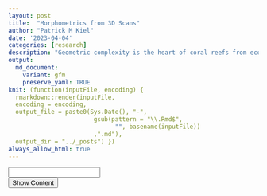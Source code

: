 ```yaml
---
layout: post
title:  "Morphometrics from 3D Scans"
author: "Patrick M Kiel"
date: '2023-04-04'
categories: [research]
description: "Geometric complexity is the heart of coral reefs from ecosystem to organismal scales. Here, I provide an outline to apply morphometrics to 3D scans of coral fragments and relate the morphology to growth rates and ocen acidification sensitivity."
output:
  md_document:
    variant: gfm
    preserve_yaml: TRUE
knit: (function(inputFile, encoding) {
  rmarkdown::render(inputFile, 
  encoding = encoding, 
  output_file = paste0(Sys.Date(), "-",
                        gsub(pattern = "\\.Rmd$",
                              "", basename(inputFile))
                        ,".md"), 
  output_dir = "../_posts") })
always_allow_html: true
---
```


<script type="text/javascript">

window.onload = function() {
    //query string in the password
    const urlParams = new URLSearchParams(window.location.search);
    const pass = urlParams.get('pass')
    document.getElementById("password").value = pass;
};

function verify() {
  <!-- set the password here -->
  if (document.getElementById('password').value === 'ulink') {
    document.getElementById('HIDDENDIV').classList.remove("hidden"); 
    document.getElementById('credentials').classList.add("hidden"); // Hide the div containing the credentials
  } else {
    alert('Invalid Password! You cannot view this content.');
    password.setSelectionRange(0, password.value.length);
  }
  return false;
}
</script>
<style type="text/css">
/*Change content Display */
.hidden {
  display: none;
}

img {
margin: 0 auto;
}
</style>
<!-- The password box -->

<div id="credentials">

<input type="text" id="password" onkeydown="if (event.keyCode == 13) verify()" />
<br/>
<input id="button" type="button" value="Show Content" onclick="verify()" />

</div>

<!-- The content we want to show after password -->
<div id="HIDDENDIV" class="hidden" markdown="1">

<!-- Place all chunks, text, etc here as you would a normal RMarkdown document -->

I begin with theory and testing of my methods against published data. If
you’d like to jump ahead to our data and my current thoughts,
<a href="#analyzing-our-scans">please click here.</a>

# Overview

Fractal dimensions (FD) describe space filling of shapes at various
scales and describe surface complexity. While coral colonies and coral
reefs are not strictly fractals, colonial organisms and reef assemblages
share some key characteristics to fractals, including morphological
irregularities, self-similarity and high degrees of space filling. FD
can align with other traditional measurements such as surface area to
volume ratio, rugosity, etc; but FD offers increased information as seen
in the below theoretical example of a coral reef (Fig. 1; Torres-Pulliza
*et al* 2020). This figure illustrates 3 reefs with identical rugosiites
but decreasing fractal dimensions (FD), a \< b \< c.

<h5>
Figure 1. Theoretical comparison of fractal dimension and rugosity
</h5>

![Theoretical fractal
dimension](https://media.springernature.com/lw685/springer-static/image/art%3A10.1038%2Fs41559-020-1281-8/MediaObjects/41559_2020_1281_Fig1_HTML.png)
Many processes (ecological, growth, resistance to stressors, biophysical
pathways with seawater) may scale (linearly, non-linearly/unimodal) with
increased morphological complexity. Therefore, using FD to
quantitatively describe morphological complexity can be informative.
However, its important to note that FD is only a singular metric of
morphological complexity and should be placed in appropriate context.
Since FD only describes space filling at different scales, dissimilar
shapes may share a FD despite rather obvious differences in branching or
size. Nevertheless, FD can play an important role in describing coral
morphology, especially when comparing ecosystems/coral colonies of
approximately the same scale.

Reichert *et al* (2017) developed an easy to use tool to calculate FD of
a 3D coral colony using the Bouligand-Minkowski method. First, I am
reanalyzing the 3D scanned files from Reichert *et al* (2017) to ensure
I am using their code correctly. I am using their obj scan files and the
analysis toolbox they released as part of the supplementary material.
The toolbox takes in an obj scan file and produces a txt file with 3
columns: dilation radius, log(dilation radius), and log(influence
volume). Dilation radius is produced for 1 \<= R \<= 20.

<h5>
Figure 2. Example photographs and 3D scans in Reichert et al 2017
</h5>

![Examles of corals in the
analysis](https://besjournals.onlinelibrary.wiley.com/cms/asset/98018c3c-a06e-4a41-ad6a-3e5cd3b1473e/mee312829-fig-0002-m.png)

Reichert *et al* (2017) assessed the influence of dilation radii on the
ability to discern inter-and-intraspecific differences among 3d scans
(i.e. does a fractal D tell us if a coral fragment is identical to its
clonemate/conspecific). They tested all integers 3 $\le$ R $\le$ 20, and
found that when R = 8, fractal dimensions had the best ability to
discriminate inter-and-intraspecific differences. Thus, they calculate
and report all fractal dimensions based on a dilation radius of 8.

Given that the toolbox produces dilation radius from 1 $\le$ R $\le$ 20,
you should be able to subset this data frame to just the integers 3
$\le$ R $\le$ 20 or all real numbers 3 $\le$ R $\le$ 20 to calculate and
derive the same values reported in Reichert *et al* (2017). So I’m going
to do just that.

# Formulas

Reichert *et al* (2017) use the Bouligand–Minkowski method to estimate a
colony’s fractal dimension as, “it is one of the most accurate methods
for computing fractal dimensions and it is highly sensitive to detecting
small changes in models (Tricot, 1995). Due to its use of Euclidean
distances, the approach is invariant to rotation. Thus, prior
normalization steps are not necessary (Tricot, 1995).”

They define D as, $D = 3 - \lim_{R \to 0} \frac{log(V(R))}{log(R)}$
where R is the dilation radius and V(R) is the influence volume.

Here, you can visualize the measuring principles of the
Bouligand-Minkowski method with increasing dilation radii from
a–\>c. Spheres are located at the vertex of the 3d mesh. Larger radii
progressively fill the volume enclosed by the mesh, resulting in a
larger influence volume. The limit integrates across these spatial
scales (radii a-c) to synthesize a singular characteristic of the mesh’s
complexity.
<h5>
Figure 3. Theoretical 3D Application of the Bouligand-Minkowski method
with spheres
</h5>

![Bouligand-Minkowski
Concept](https://besjournals.onlinelibrary.wiley.com/cms/asset/6797afd6-8813-48eb-9457-874fed88814e/mee312829-fig-0001-m.png)

As this is a power law, you can estimate the limit by taking the slope
of the log-log plot that fits the curve log(R) x log(V(R)). Thus, D can
be estimated as 3-m, where m is the slope of the log-log plot.

You can progressively slide the curve from the beginning (R=2) to a
maximum radii, and then calculate the slope over each defined region.
For example, if you wanted to evaluate dilation radii from 2-15, you
would first take the slope of the curve from (0,2), then (0,3), and so
on until (0,15). You would calculate the FD at each R in the series and
evaluate its discriminatory power.The code is as follows,

``` r
  #calculate linear model over the region
  m = lm(log.infl.vol ~ log.dil.rad,
          #filter data to integers only between 3 & 20
          #R is the desired dilation radius
          data = dat %>% filter(dil.rad<= & R))

  #extract the slope
  m$coefficients[[2]]
```

# Example Data

Using the 3D scans from Reichert *et al* (2017), I independently
calculated the Fractal Dimension using their toolbox. Below is a table
of the data where I exclusively looked at time point 0 data.

<table class="table" style="margin-left: auto; margin-right: auto;">
<caption>
Table 1: Comparison of Fractal Dimensions. I can replicate their FD.
Only chose a random subset since it’s a long table.
</caption>
<thead>
<tr>
<th style="text-align:left;">
ID
</th>
<th style="text-align:left;">
Species
</th>
<th style="text-align:right;">
ReichD
</th>
<th style="text-align:right;">
D8
</th>
<th style="text-align:right;">
diff
</th>
</tr>
</thead>
<tbody>
<tr>
<td style="text-align:left;">
Pda_2\_04
</td>
<td style="text-align:left;">
Pda
</td>
<td style="text-align:right;">
1.93659
</td>
<td style="text-align:right;">
1.93659
</td>
<td style="text-align:right;">
0
</td>
</tr>
<tr>
<td style="text-align:left;">
Pve_2\_01
</td>
<td style="text-align:left;">
Pve
</td>
<td style="text-align:right;">
1.95938
</td>
<td style="text-align:right;">
1.95938
</td>
<td style="text-align:right;">
0
</td>
</tr>
<tr>
<td style="text-align:left;">
Ami_1\_01
</td>
<td style="text-align:left;">
Ami
</td>
<td style="text-align:right;">
1.95252
</td>
<td style="text-align:right;">
1.95252
</td>
<td style="text-align:right;">
0
</td>
</tr>
<tr>
<td style="text-align:left;">
Pcy_1\_05
</td>
<td style="text-align:left;">
Pcy
</td>
<td style="text-align:right;">
1.93652
</td>
<td style="text-align:right;">
1.93652
</td>
<td style="text-align:right;">
0
</td>
</tr>
<tr>
<td style="text-align:left;">
Ahu_1\_07
</td>
<td style="text-align:left;">
Ahu
</td>
<td style="text-align:right;">
1.95487
</td>
<td style="text-align:right;">
1.95487
</td>
<td style="text-align:right;">
0
</td>
</tr>
</tbody>
</table>

As you can see, I am calculating their data the same way. So all
calculations are working. Let’s proceed with discriminatory analyses.

## Radii Analysis

I calculated a FD for radii 2-20 to conduct a discriminatory test
similar to the Reichert *et al* (2017) analysis. They found that r=8 had
the highest discriminatory power.

## Interspecific Detection

<h5>
Figure 4. Interspecific discriminaotry power of FD at different radii
</h5>
<img src="/notebook/images/3dmorphometrics/interspecificDiscriminatoryAnalysis-1.png" width="90%" style="display: block; margin: auto;" />
<table class="table" style="margin-left: auto; margin-right: auto;">
<caption>
Table 2: Interspecific radii discriminaotry power. N represents the
number of significantly different pairwise comparisons, and is ordered
by the most signifcant values.
</caption>
<thead>
<tr>
<th style="text-align:right;">
radii
</th>
<th style="text-align:right;">
n
</th>
</tr>
</thead>
<tbody>
<tr>
<td style="text-align:right;">
7
</td>
<td style="text-align:right;">
12
</td>
</tr>
<tr>
<td style="text-align:right;">
8
</td>
<td style="text-align:right;">
12
</td>
</tr>
<tr>
<td style="text-align:right;">
19
</td>
<td style="text-align:right;">
11
</td>
</tr>
<tr>
<td style="text-align:right;">
20
</td>
<td style="text-align:right;">
11
</td>
</tr>
</tbody>
</table>
<table class="table" style="margin-left: auto; margin-right: auto;">
<caption>
Table 3: Avg significance of radii interspecific discriminaotry power.
Radius is the dilation radius, and p.avg is the average signficant
pairwise difference between the 12 groups.
</caption>
<thead>
<tr>
<th style="text-align:right;">
radii
</th>
<th style="text-align:right;">
p.avg
</th>
<th style="text-align:right;">
n
</th>
</tr>
</thead>
<tbody>
<tr>
<td style="text-align:right;">
8
</td>
<td style="text-align:right;">
0.0025290
</td>
<td style="text-align:right;">
12
</td>
</tr>
<tr>
<td style="text-align:right;">
7
</td>
<td style="text-align:right;">
0.0063254
</td>
<td style="text-align:right;">
12
</td>
</tr>
<tr>
<td style="text-align:right;">
20
</td>
<td style="text-align:right;">
0.0035425
</td>
<td style="text-align:right;">
11
</td>
</tr>
<tr>
<td style="text-align:right;">
19
</td>
<td style="text-align:right;">
0.0055155
</td>
<td style="text-align:right;">
11
</td>
</tr>
</tbody>
</table>

Dilation radii of 7 and 8 produce the highest interspecific
discriminatory power. Using these radii, we can differentiate between
all species except: Ahu-Ami, Ahu-Pve, Ami-Pve, Ahu-Pda, Pda-Pve. When
looking at the average pairwise significance from radii 7 and 8, 8
performs better than 7. 19 and 20 follow close behind, with these radii
not being able to discriminate between Ahu and Pda, but there average
pairwise significance is still better than a radii of 8. So we cannot
differentiate the Acroporas and the *Pocillopora verrucosa* with radii
of 7 and 8, and we add *Pocillopora damicornis* to that list when we
change the radii to 19 or 20. <strong>Therefore, we are really only able
to differentiate between the Porites and the branching corals.</strong>

## Intraspecific Detection

Running these tests on only a subset of radii where the n from Table 2
is greater than or equal to 10 (the 8 best performing radii).
<h5>
Figure 5. Intraspecific discriminaotry power of FD at different radii
</h5>
<img src="/notebook/images/3dmorphometrics/intraspecificDiscriminatoryAnalysis-1.png" width="90%" style="display: block; margin: auto;" />
<table class="table" style="margin-left: auto; margin-right: auto;">
<caption>
Table 4: Intraspecific radii discriminaotry power. N represents the
number of significantly different pairwise comparisons, and is ordered
by the most signifcant values.
</caption>
<thead>
<tr>
<th style="text-align:right;">
radii
</th>
<th style="text-align:right;">
n
</th>
</tr>
</thead>
<tbody>
<tr>
<td style="text-align:right;">
19
</td>
<td style="text-align:right;">
11
</td>
</tr>
<tr>
<td style="text-align:right;">
20
</td>
<td style="text-align:right;">
11
</td>
</tr>
<tr>
<td style="text-align:right;">
18
</td>
<td style="text-align:right;">
9
</td>
</tr>
<tr>
<td style="text-align:right;">
9
</td>
<td style="text-align:right;">
6
</td>
</tr>
<tr>
<td style="text-align:right;">
8
</td>
<td style="text-align:right;">
5
</td>
</tr>
<tr>
<td style="text-align:right;">
7
</td>
<td style="text-align:right;">
4
</td>
</tr>
<tr>
<td style="text-align:right;">
6
</td>
<td style="text-align:right;">
3
</td>
</tr>
</tbody>
</table>
<table class="table" style="margin-left: auto; margin-right: auto;">
<caption>
Table 5: Avg significance of radii intraspecific discriminaotry power.
Radius is the dilation radius, and p.avg is the average signficant
pairwise difference between the significantly diffrent groups.
</caption>
<thead>
<tr>
<th style="text-align:right;">
radii
</th>
<th style="text-align:right;">
p.avg
</th>
<th style="text-align:right;">
n
</th>
</tr>
</thead>
<tbody>
<tr>
<td style="text-align:right;">
20
</td>
<td style="text-align:right;">
0.0142110
</td>
<td style="text-align:right;">
11
</td>
</tr>
<tr>
<td style="text-align:right;">
19
</td>
<td style="text-align:right;">
0.0145423
</td>
<td style="text-align:right;">
11
</td>
</tr>
<tr>
<td style="text-align:right;">
18
</td>
<td style="text-align:right;">
0.0067559
</td>
<td style="text-align:right;">
9
</td>
</tr>
<tr>
<td style="text-align:right;">
9
</td>
<td style="text-align:right;">
0.0113366
</td>
<td style="text-align:right;">
6
</td>
</tr>
<tr>
<td style="text-align:right;">
8
</td>
<td style="text-align:right;">
0.0096806
</td>
<td style="text-align:right;">
5
</td>
</tr>
<tr>
<td style="text-align:right;">
7
</td>
<td style="text-align:right;">
0.0127828
</td>
<td style="text-align:right;">
4
</td>
</tr>
<tr>
<td style="text-align:right;">
6
</td>
<td style="text-align:right;">
0.0190583
</td>
<td style="text-align:right;">
3
</td>
</tr>
</tbody>
</table>

For intraspecific differences, dilation radii 19 & 20 produced optimal
results, followed closely behind by 18 (Table 3). This is different from
interspecific variation; 7 and 8 performed much worse here (\< half of
detected pair-wise differences compared to 19,20). 18, 19 and 20 could
detect intraspecific differences in all 6 species, while 7 and 8 could
only detect intraspecific differences in 2 species (Acroporas).
Differences in all 3 Ami colonies could be detected with a radii of 8,
9, 18, 19 or 20, suggesting consistently different morphologies for each
of the colonies of this species. Ahu (6 radii), Pcy (2 r) and Pda (2 r)
could detect 2 pairwise differences, indicating a single colony was
significantly different than the other two.

These results are interesting. While fractal dimensions cannot
distinguish between Acroporas and other branching species, it can
consistently distinguish intraspecific variation among these species,
especially *Acropora humilis*. This might suggest that these species
have plastic morphologies that vary among the population, but that this
variation can be parsed apart by colony-specific morphology. Further,
Reichert *et al* (2017) report the fractal dimension analyses were
superior in quantifying intraspecific changes of colonies over time
compared to traditional morphological characteristics, indicating that
these analyses are sensitive to small scale changes. Are these colonies
collected from distinct environments, which uniquely shaped the colony
morphology? Are genetics at play? From these data alone, it’s impossible
to tell. But we can begin to explore these questions using my data
below.

The take away from these analyses are:

1.  morphological complexity can be described with fractal dimensions,
2.  FD can generally discern between inter- and intra-specific, but its
    not perfect, and
3.  dilation radii must be selected according to resolution of analyses.

# Analyzing Our Scans

### Morphometrics

<h5>
Figure 6. Genotype-specific discriminaotry power of FD at different
radii
</h5>
<img src="/notebook/images/3dmorphometrics/genetSpecificAnalysis-1.png" width="90%" style="display: block; margin: auto;" />
<table class="table" style="margin-left: auto; margin-right: auto;">
<caption>
Table 6: Genotype radii discriminaotry power. Radius is the dilation
radius, and the remaining columns indicate the level and number of
significantly different pair-wise comparisons among the genotypes
</caption>
<thead>
<tr>
<th style="text-align:right;">
radius
</th>
<th style="text-align:right;">
\*\*\*\*
</th>
<th style="text-align:right;">
\*\*\*
</th>
<th style="text-align:right;">
\*\*
</th>
<th style="text-align:right;">

- </th>
  <th style="text-align:right;">
  ns
  </th>
  </tr>
  </thead>
  <tbody>
  <tr>
  <td style="text-align:right;">
  6
  </td>
  <td style="text-align:right;">
  3
  </td>
  <td style="text-align:right;">
  NA
  </td>
  <td style="text-align:right;">
  NA
  </td>
  <td style="text-align:right;">
  NA
  </td>
  <td style="text-align:right;">
  NA
  </td>
  </tr>
  <tr>
  <td style="text-align:right;">
  7
  </td>
  <td style="text-align:right;">
  3
  </td>
  <td style="text-align:right;">
  NA
  </td>
  <td style="text-align:right;">
  NA
  </td>
  <td style="text-align:right;">
  NA
  </td>
  <td style="text-align:right;">
  NA
  </td>
  </tr>
  <tr>
  <td style="text-align:right;">
  8
  </td>
  <td style="text-align:right;">
  3
  </td>
  <td style="text-align:right;">
  NA
  </td>
  <td style="text-align:right;">
  NA
  </td>
  <td style="text-align:right;">
  NA
  </td>
  <td style="text-align:right;">
  NA
  </td>
  </tr>
  <tr>
  <td style="text-align:right;">
  9
  </td>
  <td style="text-align:right;">
  3
  </td>
  <td style="text-align:right;">
  NA
  </td>
  <td style="text-align:right;">
  NA
  </td>
  <td style="text-align:right;">
  NA
  </td>
  <td style="text-align:right;">
  NA
  </td>
  </tr>
  <tr>
  <td style="text-align:right;">
  10
  </td>
  <td style="text-align:right;">
  3
  </td>
  <td style="text-align:right;">
  NA
  </td>
  <td style="text-align:right;">
  NA
  </td>
  <td style="text-align:right;">
  NA
  </td>
  <td style="text-align:right;">
  NA
  </td>
  </tr>
  <tr>
  <td style="text-align:right;">
  11
  </td>
  <td style="text-align:right;">
  3
  </td>
  <td style="text-align:right;">
  NA
  </td>
  <td style="text-align:right;">
  NA
  </td>
  <td style="text-align:right;">
  NA
  </td>
  <td style="text-align:right;">
  NA
  </td>
  </tr>
  <tr>
  <td style="text-align:right;">
  12
  </td>
  <td style="text-align:right;">
  3
  </td>
  <td style="text-align:right;">
  NA
  </td>
  <td style="text-align:right;">
  NA
  </td>
  <td style="text-align:right;">
  NA
  </td>
  <td style="text-align:right;">
  NA
  </td>
  </tr>
  <tr>
  <td style="text-align:right;">
  13
  </td>
  <td style="text-align:right;">
  3
  </td>
  <td style="text-align:right;">
  NA
  </td>
  <td style="text-align:right;">
  NA
  </td>
  <td style="text-align:right;">
  NA
  </td>
  <td style="text-align:right;">
  NA
  </td>
  </tr>
  <tr>
  <td style="text-align:right;">
  14
  </td>
  <td style="text-align:right;">
  3
  </td>
  <td style="text-align:right;">
  NA
  </td>
  <td style="text-align:right;">
  NA
  </td>
  <td style="text-align:right;">
  NA
  </td>
  <td style="text-align:right;">
  NA
  </td>
  </tr>
  <tr>
  <td style="text-align:right;">
  15
  </td>
  <td style="text-align:right;">
  3
  </td>
  <td style="text-align:right;">
  NA
  </td>
  <td style="text-align:right;">
  NA
  </td>
  <td style="text-align:right;">
  NA
  </td>
  <td style="text-align:right;">
  NA
  </td>
  </tr>
  <tr>
  <td style="text-align:right;">
  16
  </td>
  <td style="text-align:right;">
  3
  </td>
  <td style="text-align:right;">
  NA
  </td>
  <td style="text-align:right;">
  NA
  </td>
  <td style="text-align:right;">
  NA
  </td>
  <td style="text-align:right;">
  NA
  </td>
  </tr>
  <tr>
  <td style="text-align:right;">
  17
  </td>
  <td style="text-align:right;">
  3
  </td>
  <td style="text-align:right;">
  NA
  </td>
  <td style="text-align:right;">
  NA
  </td>
  <td style="text-align:right;">
  NA
  </td>
  <td style="text-align:right;">
  NA
  </td>
  </tr>
  <tr>
  <td style="text-align:right;">
  5
  </td>
  <td style="text-align:right;">
  2
  </td>
  <td style="text-align:right;">
  1
  </td>
  <td style="text-align:right;">
  NA
  </td>
  <td style="text-align:right;">
  NA
  </td>
  <td style="text-align:right;">
  NA
  </td>
  </tr>
  <tr>
  <td style="text-align:right;">
  18
  </td>
  <td style="text-align:right;">
  2
  </td>
  <td style="text-align:right;">
  1
  </td>
  <td style="text-align:right;">
  NA
  </td>
  <td style="text-align:right;">
  NA
  </td>
  <td style="text-align:right;">
  NA
  </td>
  </tr>
  <tr>
  <td style="text-align:right;">
  19
  </td>
  <td style="text-align:right;">
  2
  </td>
  <td style="text-align:right;">
  1
  </td>
  <td style="text-align:right;">
  NA
  </td>
  <td style="text-align:right;">
  NA
  </td>
  <td style="text-align:right;">
  NA
  </td>
  </tr>
  <tr>
  <td style="text-align:right;">
  4
  </td>
  <td style="text-align:right;">
  2
  </td>
  <td style="text-align:right;">
  NA
  </td>
  <td style="text-align:right;">
  1
  </td>
  <td style="text-align:right;">
  NA
  </td>
  <td style="text-align:right;">
  NA
  </td>
  </tr>
  <tr>
  <td style="text-align:right;">
  20
  </td>
  <td style="text-align:right;">
  2
  </td>
  <td style="text-align:right;">
  NA
  </td>
  <td style="text-align:right;">
  1
  </td>
  <td style="text-align:right;">
  NA
  </td>
  <td style="text-align:right;">
  NA
  </td>
  </tr>
  <tr>
  <td style="text-align:right;">
  3
  </td>
  <td style="text-align:right;">
  1
  </td>
  <td style="text-align:right;">
  NA
  </td>
  <td style="text-align:right;">
  1
  </td>
  <td style="text-align:right;">
  1
  </td>
  <td style="text-align:right;">
  NA
  </td>
  </tr>
  <tr>
  <td style="text-align:right;">
  2
  </td>
  <td style="text-align:right;">
  NA
  </td>
  <td style="text-align:right;">
  1
  </td>
  <td style="text-align:right;">
  NA
  </td>
  <td style="text-align:right;">
  NA
  </td>
  <td style="text-align:right;">
  2
  </td>
  </tr>
  </tbody>
  </table>

<table class="table" style="margin-left: auto; margin-right: auto;">
<caption>
Table 7: Avg significance of genotype radii discriminaotry power. Radius
is the dilation radius, and p.avg is the average signficant pairwise
difference between the three groups.
</caption>
<thead>
<tr>
<th style="text-align:right;">
radii
</th>
<th style="text-align:right;">
p.avg
</th>
</tr>
</thead>
<tbody>
<tr>
<td style="text-align:right;">
11
</td>
<td style="text-align:right;">
2.00e-07
</td>
</tr>
<tr>
<td style="text-align:right;">
10
</td>
<td style="text-align:right;">
2.00e-07
</td>
</tr>
<tr>
<td style="text-align:right;">
12
</td>
<td style="text-align:right;">
2.00e-07
</td>
</tr>
<tr>
<td style="text-align:right;">
9
</td>
<td style="text-align:right;">
3.00e-07
</td>
</tr>
<tr>
<td style="text-align:right;">
13
</td>
<td style="text-align:right;">
3.00e-07
</td>
</tr>
<tr>
<td style="text-align:right;">
8
</td>
<td style="text-align:right;">
5.00e-07
</td>
</tr>
<tr>
<td style="text-align:right;">
14
</td>
<td style="text-align:right;">
6.00e-07
</td>
</tr>
<tr>
<td style="text-align:right;">
7
</td>
<td style="text-align:right;">
1.40e-06
</td>
</tr>
<tr>
<td style="text-align:right;">
15
</td>
<td style="text-align:right;">
1.40e-06
</td>
</tr>
<tr>
<td style="text-align:right;">
16
</td>
<td style="text-align:right;">
4.00e-06
</td>
</tr>
<tr>
<td style="text-align:right;">
6
</td>
<td style="text-align:right;">
7.10e-06
</td>
</tr>
<tr>
<td style="text-align:right;">
17
</td>
<td style="text-align:right;">
1.33e-05
</td>
</tr>
</tbody>
</table>

Dilation radii 6-17 perform the best and have identical significance
levels. If we take a look at the average pairwise significance between
the 3 groups, using a radius of 11 produces the best results. However,
choosing any radius 6-17 will produce a very significant average p value
\<0.00001, which adds confidence that there is a difference in the
fractal dimensions of these 3 genotypes.

This is interesting because these fragments were picked to be,

1.  around the same size \~7cm,
2.  from unique colony in nursery (a tree had \>60 colonies all of one
    genotype), and
3.  minimal branching w/ only 1 apical tip.

So even though we selected to have visually identical fragments,
genotype specific morphology is evident. Let’s investigate other
classical morphometrics to see if these genotypes were different. For
all analyses below, I am using FD11 as the measurement of FD.

<h5>
Figure 7. Traditional morphometric comparisons of fragment height,
surface area, volume, and surface area: volume ratio
</h5>

<img src="/notebook/images/3dmorphometrics/classicMorphometrics-1.png" width="90%" style="display: block; margin: auto;" />

The three genotypes did not have significantly different surface area to
volume ratio or heights. However, there were significant pairwise
differences between surface area and volumes between SI-A and the other
genotypes. Standardizing all growth rates to surface area is therefore
critical for this data.

<h5>
Figure 8. Linear regression of traditional morphometrics to FD
</h5>

<img src="/notebook/images/3dmorphometrics/FD-corrs-1.png" width="90%" style="display: block; margin: auto;" />

There’s a pretty strong relationship between surface area and volume
with FD, with FD explaining about 61% and 44% of the variance in SA and
V, respectively. There is no relationship between height and surface
area to volume ratio with fractal dimension.

### Growth Analysis

An indepth analysis of treatments and growth
<a hrf="https://patrickmkiel.com/notebook/research/ulink2022GrowthAnalysis?pass=ulink">can
be viewed here.</a>

<h5>
Figure 9. Avg Daily Growth by (A) Treatment and (B) Genotype
</h5>

<img src="/notebook/images/3dmorphometrics/growthStats-1.png" width="90%" style="display: block; margin: auto;" />

Growth rates are lower than anticipated. This is a combination of
actually depressed growth from what I was expecting and the high
resolution of our 3D scanner where estimated SA is much higher than
usually measured. To try and make comparable, I looked at some other
published work on the ’ol AcDC and found some SA derived from stitched
together images on imajeJ in a Muller *et al* paper. Their average SA
was about 7$cm^2$, which is in comparison to our avg SA 39 $cm^2$. If we
simply divide the two and scale the growth rates accordingly, we get an
avg LCO2 growth rate of 0.73 mg $cm^{-2}$ $day^{-1}$. However, numerous
papers from the NOAA AOML Coral Program lab have used the same 3D
scanner setup to derive growth rates that were higher than what I
observed. I do not know the exact SA from these studies, but they were
significantly shorter than the experiment I ran which may explain the
depressed growth rates (Enochs et al. 2018 for instance). Nevertheless,
the patterns are interesting and what I will be focussing on.

<h5>
Figure 10. Regression of absolute growth (mg) to (A) surface area and
(B) fractal dimension, separated by treatment group
</h5>
<img src="/notebook/images/3dmorphometrics/gMorphCorrs-1.png" width="90%" style="display: block; margin: auto;" />
<h5>
Figure 11. Regression of daily growth rate (mg/cm^2/day) to (A) surface
area and (B) fractal dimension, separated by treatment group
</h5>

<img src="/notebook/images/3dmorphometrics/gMorphCorrs-2.png" width="90%" style="display: block; margin: auto;" />

Absolute growth scales with both surface area and fractal dimension.
Surface area and FD explain more variance in the HCO2 (69% v 60%) than
the LCO2 (43% v 44%) groups. Overall, surface area explains more
variance in absolute growth than FD, but it is roughly negligible.

When standardizing absolute growth to surface area, an interesting
pattern emerges. Here, the amount of variance in growth rates explained
by FD is nearly twice that of surface area. Further, for the LCO2
groups, none of the variance in growth rates is explained by either of
the morphometrics, which is in contrast to the HCO2 groups where surface
area and FD explain 25% and 47% of the variance, respectively.

We cannot separate SA and FD from each other completely. Since FD
describes how surface area fills space at different scales, it makes
sense that as FD increases, SA will increase as well. Not in a perfect
1:1 relationship, but a general trend. This data, therefore,
demonstrates that resistance to OA (maintained growth rates) is driven
more by fractal dimensions (measurement of surface complexity) than by
total surface area. Further, since SA standardized growth rates still
increased as surface area increased, it is likely that growth rates do
not scale linearly with SA.

# What does this all mean?

Let’s dive into that second plot more and the hypotheses that this data
may support.
<img src="/notebook/images/3dmorphometrics/plotItAgain-1.png" width="90%" style="display: block; margin: auto;" />

This data supports the hypothesis that surface complexity confers
resistance to OA but does not confer increased growth rates under
ambient conditions. Its far from a perfect relationship, but I think
*something* is here. One immediate question I have is does the FD mean
anything for the coral microenvironment? The range of FD is 2.175-2.25,
which although derived from log-log slope and limited between 0-3, seems
quite narrow of a range to be divergently meaningful. See notes on next
steps where I will try to test this using computational models.

This hypothesis aligns closely with the hypothesis outlined in Chan *et
al* (2016). Briefly, surface complexity slows water flow around the
colony, thickening the diffusive boundary layer (DBL) and increasing
water residence time in the thin layer directly surrounding the coral.
Therefore, the coral’s metabolism has a greater influence on the
properties of this seawater: during the day this water will have a
higher pH than bulk seawater (photosynthesis) and at night this water
will have a lower pH than bulk seawater (respiration). Coral metabolism
and water residence time is well investigated at the ecosystem scale
where these same properties are at play, but how these properties play
out at the organismal scale remains largely unexplored. Together, these
relative highs and lows create a variable pH environment that could
stress harden a coral where it has adapted and/or acclimated and can,
therefore, better withstand OA. Alternatively, this diel variability
could work in concert with day to night calcification ratios to enhance
daytime calcification to counteract the mean decrease in pH, effectively
ameliorating OA (Enochs *et al* 2018; Chan & Eggins 2017).

Chan *et al* (2016) supported this hypothesis by measuring pH changes in
the DBL under different morphologies at different flow rates. They saw
that under low flow velocities and complex morphologies (they did not
quantify complexity, just had 2 different species w/ obvious surface
complexity differences), pH upregulation in the DBL was quite high and
had the potential to ameliorate the effects of OA in the DBL (DBL pH
under OA = DBL pH under ambient due to elevations). These data closely
approximated their modeled pH increases based on photosynthesis and
calcification rates. How these DBL pH increases manifest to growth
rates/OA resistance remains to be seen. Comeau *et al* (2019) measured
pH in DBL (microprobes), pH in calcifying fluids (boron systematics),
and growth rates under different light and flow regimes. For the
*Acropora* congeneric, they did not detect any elevations in DBL pH
during the day, but did detect large decreases during the night.
However, for *Plesiastrea veripora*, they detected a large increase in
DBL pH which increased under OA treatments in low flow identical to the
findings in Chan *et al* (2016). These same corals did not, however,
have elevated pH in the calcifying fluid or maintain growth rates under
OA. It is important to note that Comeau *et al* (2019) did not have
variable pH treatments and did not systematically measure pH DBL under
darkness.

Unfortunately, I was unable to measure the DBL pH with microsensors, and
I did not measure the metabolism of the corals. But, this is the first
dataset I am aware of that has experimental evidence of surface
complexity driving OA resistance. How the potential pH variability
caused by the surface complexity affects calcifying fluid pH as
determined by boron systematics remains to be seen. We should have that
data soon. Comeau *et al* (2022) used boron systematics to probe the
calcifying fluid pH of corals collected from volcanic CO2 seeps in Papua
New Guinea. These seeps had low, but highly variable pH. The corals from
this environment maintained constant calcifying pH, relative to nearby
controls, despite the low mean pH. The growth rates of these corals are
not known.

# Next steps

I think there is an interesting story here of genotype-specific surface
complexity correlating with OA resistance. First, I’d like to explore
some more metrics of surface complexity from these 3D scans. I’m excited
to finish up the boron chemistry work to see how that plays into this
story. Finally, I’d like to import a characteristic 3D model of each
genotype into a computational model to see if surface complexity
measures due indeed create a thicker DBL. From this model, I can measure
water residence times, expected pH increases, etc.

# References

1.  Chan NCS, Wangpraseurt D, Kühl M, Connolly SR (2016) Flow and coral
    morphology control coral surface pH: Implications for the effects of
    ocean acidification. *Frontiers in Marine Science* 3:1-11.
2.  Chan WY, Eggins SM (2017) Calcification responses to diurnal
    variation in seawater carbonate chemistry by the coral Acropora
    formosa. *Coral Reefs* 36:763–772.
3.  Comeau S, Cornwall CE, Pupier CA, DeCarlo TM, Alessi C, Trehern R,
    McCulloch M (2019) Flow-driven micro-scale pH variability affects
    the physiology of corals and coralline algae under ocean
    acidification. *Scientific Reports* 9:1–12.
4.  Comeau S, Cornwall CE, Shlesinger T, Hoogenboom MO, Mana R,
    McCulloch MT, Rodolfo-Metalpa R (2022) pH variability at volcanic
    CO2 seeps regulates coral calcifying fluid chemistry. *Global Change
    Biology* 28(8):2751–2763.
5.  Enochs IC, Manzello DP, Jones P, Aguilar C, Cohen K, Valentino L,
    Schopmeyer S, Kolodzeij G, Jankulak M, Lirman D (2018) The influence
    of diel carbonate chemistry fluctuations on the calcification rate
    of Acropora cervicornis under present day and future acidification
    conditions. *Journal of Experimental Marine Biology and Ecology*
    506:135–143.
6.  Reichert J, Backes AR, Schubert P, Wilke T (2017) The power of 3D
    fractal dimensions for comparative shape and structural complexity
    analyses of irregularly shaped organisms. *Methods in Ecology and
    Evolution* 8(12):1650–1658.
7.  Torres-Pulliza D, Dornelas MA, Pizarro O, Bewley M, Blowes SA,
    Boutros N, Brambilla V, Chase TJ, Frank G, Friedman A, *et
    al* (2020) A geometric basis for surface habitat complexity and
    biodiversity. *Nature Ecology & Evolution* 4:1495-1501.

</div>
